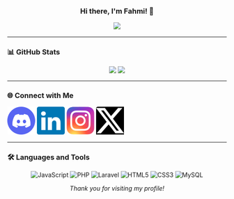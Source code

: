 <div align="center">
  
  ### Hi there, I'm Fahmi! 👋
  
  [![](https://visitcount.itsvg.in/api?id=miiiwdy&label=Profile%20Views&color=8&icon=8&pretty=true)](https://visitcount.itsvg.in)
  
</div>

---

### 📊 GitHub Stats

<div align="center">

![](https://github-readme-stats.vercel.app/api?username=miiiwdy&theme=vue-dark&show_icons=true&hide_border=true&count_private=true)
![](https://github-readme-stats.vercel.app/api/top-langs/?username=miiiwdy&theme=vue-dark&show_icons=true&hide_border=true&layout=compact)

</div>

---

### 🌐 Connect with Me

<div align="left">

[![Email](https://raw.githubusercontent.com/CLorant/readme-social-icons/main/large/filled/discord.svg)](https://discord.com/users/792447338852384788)
[![LinkedIn](https://raw.githubusercontent.com/CLorant/readme-social-icons/main/large/filled/linkedin.svg)](https://www.linkedin.com/in/miiiwdy)
[![Instagram](https://raw.githubusercontent.com/CLorant/readme-social-icons/main/large/filled/instagram.svg)](https://www.instagram.com/miiiwdy)
[![Twitter](https://raw.githubusercontent.com/CLorant/readme-social-icons/main/large/filled/twitter-x.svg)](https://www.x.com/miiiwdy)

</div>

---

### 🛠️ Languages and Tools

<div align="center">

![JavaScript](https://img.shields.io/badge/-JavaScript-F7DF1E?style=for-the-badge&logo=javascript&logoColor=black)
![PHP](https://img.shields.io/badge/-PHP-777BB4?style=for-the-badge&logo=php&logoColor=white)
![Laravel](https://img.shields.io/badge/-Laravel-FF2D20?style=for-the-badge&logo=laravel&logoColor=white)
![HTML5](https://img.shields.io/badge/-HTML5-E34F26?style=for-the-badge&logo=html5&logoColor=white)
![CSS3](https://img.shields.io/badge/-CSS3-1572B6?style=for-the-badge&logo=css3&logoColor=white)
![MySQL](https://img.shields.io/badge/-MySQL-4479A1?style=for-the-badge&logo=mysql&logoColor=white)

</div>

<div align="center">

  _Thank you for visiting my profile!_

</div>
